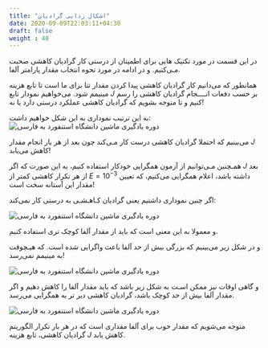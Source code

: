 ```yaml
---
title: "اشکال زدایی گرادیان"
date: 2020-09-09T22:03:11+04:30
draft: false
weight : 40
---
```


در این قسمت در مورد تکنیک هایی برای اطمینان 
از درستی کار <span class="top-dict" data-tipso="gradient descent">گرادیان کاهشی</span> صحبت مـی‌کنیم.
و در ادامه در مورد نحوه انتخاب مقدار پارامتر آلفا.

همانطور که می‌دانیم کار گرادیان کاهشی پیدا کردن
مقدار تتا برای ما است تا تابع هزینه مینیمم شود.
می‌خواهیم  نمودار تابع $J$ بر حسب دفعات انــــجام 
گرادیان کاهشی را رسم کنیم و تا متوجه بشویم که
گرادیان کاهشی عملکرد درستی دارد یا نه!

به این ترتیب نموداری به 
این شکل خواهیم داشت:
![دوره یادگیری ماشین دانشگاه استنفورد به فارسی](../images/image72.png?width=15pc)

می‌بینیم که احتملا گرادیان
کاهشی درست کار مـی‌کند
چون بعد از هر بار انجام مقدار $J$ کاهش می‌یابد!

همـچنین مـی‌توانیم از <span class="top-dict" data-tipso="automatic convergence test">آزمون همگرایی خودکار</span> استفاده کنیم، به این صورت که اگر $J$ بعد از هر تکرار 
کاهشی کمتر از $E= 10^{-3}$ داشته باشد، اعلام همگرایی
می‌کنیم، که تعیین مقدار این آستانه سخت است!

اگر چنین نموداری داشتیم
یعنی گرادیان کـاهـشـی به
درستی کار نمی‌کند:

![دوره یادگیری ماشین دانشگاه استنفورد به فارسی](../images/image74.png?width=15pc)

و معمولا به این معنی است که باید از مقدار آلفا
کوچک تری استفاده کنیم.

و در شکل زیر می‌بینیم 
که بزرگی بیش از حد آلفا
باعث واگرایی شده است.
که هیـچوقت به مینیمم
نمی‌رسد!

![دوره یادگیری ماشین دانشگاه استنفورد به فارسی](../images/image75.png?width=15pc)

و گاهی اوقات نیز ممکن اسـت به شکل زیر باشد
که باید مقدار آلفا را کاهش دهیم و اگر مقدار آلفا
بیش از حد کوچک باشد، گرادیان کاهشی دیر تر به
همگرایی می‌رسد.

![دوره یادگیری ماشین دانشگاه استنفورد به فارسی](../images/image77.png?width=20pc)

متوجه می‌شویم که مقدار خوب برای آلفا مقداری 
است که در هر بار تکرار الگوریتم گرادیان کاهشی،
تابع هزینه $J$ کاهش یابد.